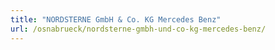 ```yaml
---
title: "NORDSTERNE GmbH & Co. KG Mercedes Benz"
url: /osnabrueck/nordsterne-gmbh-und-co-kg-mercedes-benz/
---
```


